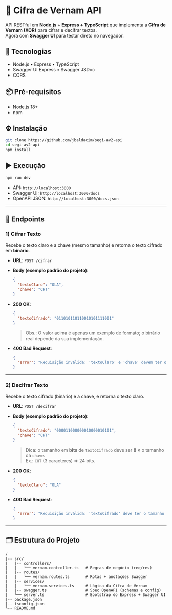 # 🧩 Cifra de Vernam API

API RESTful em **Node.js + Express + TypeScript** que implementa a **Cifra de Vernam (XOR)** para cifrar e decifrar textos.  
Agora com **Swagger UI** para testar direto no navegador.

## 🚀 Tecnologias

- Node.js • Express • TypeScript  
- Swagger UI Express • Swagger JSDoc  
- CORS

## 📦 Pré-requisitos

- Node.js 18+  
- npm

## ⚙️ Instalação

```bash
git clone https://github.com/jbaldacim/segi-av2-api
cd segi-av2-api
npm install
```

## ▶️ Execução

```bash
npm run dev
```

- API: `http://localhost:3000`  
- Swagger UI: `http://localhost:3000/docs`  
- OpenAPI JSON: `http://localhost:3000/docs.json`

---

## 📘 Endpoints

### 1) **Cifrar Texto**
Recebe o texto claro e a chave (mesmo tamanho) e retorna o texto cifrado em **binário**.

- **URL**: `POST /cifrar`  
- **Body (exemplo padrão do projeto)**:
  ```json
  {
    "textoClaro": "OLA",
    "chave": "CHT"
  }
  ```
- **200 OK**:
  ```json
  {
    "textoCifrado": "011010110110010101111001"
  }
  ```
  > Obs.: O valor acima é apenas um exemplo de formato; o binário real depende da sua implementação.

- **400 Bad Request**:
  ```json
  {
    "error": "Requisição inválida: 'textoClaro' e 'chave' devem ter o mesmo tamanho."
  }
  ```

---

### 2) **Decifrar Texto**
Recebe o texto cifrado (binário) e a chave, e retorna o texto claro.

- **URL**: `POST /decifrar`  
- **Body (exemplo padrão do projeto)**:
  ```json
  {
    "textoCifrado": "000011000000010000010101",
    "chave": "CHT"
  }
  ```
  > Dica: o tamanho em **bits** de `textoCifrado` deve ser **8 ×** o tamanho da `chave`.  
  > Ex.: `CHT` (3 caracteres) ⇒ 24 bits.

- **200 OK**:
  ```json
  {
    "textoClaro": "OLA"
  }
  ```

- **400 Bad Request**:
  ```json
  {
    "error": "Requisição inválida: 'textoCifrado' deve ter o tamanho correto em bits correspondente ao tamanho da 'chave'."
  }
  ```

---

## 🗂️ Estrutura do Projeto

```
/
|-- src/
|   |-- controllers/
|   |   └── vernam.controller.ts   # Regras de negócio (req/res)
|   |-- routes/
|   |   └── vernam.routes.ts       # Rotas + anotações Swagger
|   |-- services/
|   |   └── vernam.services.ts     # Lógica da Cifra de Vernam
|   |-- swagger.ts                 # Spec OpenAPI (schemas e config)
|   └── server.ts                  # Bootstrap do Express + Swagger UI
|-- package.json
|-- tsconfig.json
└-- README.md
```
